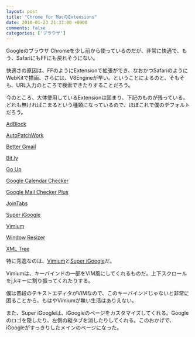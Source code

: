 ```yaml
---
layout: post
title: "Chrome for MacのExtensions"
date: 2010-01-23 21:33:00 +0900
comments: false
categories: ['ブラウザ']
---
```

Googleのブラウザ Chromeを少し前から使っているのだが、非常に快適で、もう、SafariにもFFにも戻れそうにない。

快適さの原因は、FFのようにExtensionで拡張ができ、なおかつSafariのようにWebKitで描画、さらには、V8Engineが早い。ということによるのと、そもそも、URL入力のところで検索できたりすることだろう。

今のところ、大体使用しているExtensionは固まり、下記のものが残っている。どれも無ければこまるという種類になっているので、ほぼこれで僕のデフォルトだろう。

[AdBlock][1]

[AutoPatchWork][2]

[Better Gmail][3]

[Bit.ly][4]

[Go Up][5]

[Google Calendar Checker][6]

[Google Mail Checker Plus][7]

[JoinTabs][8]

[Super iGoogle][9]

[Vimium][10]

[Window Resizer][11]

[XML Tree][12]

特に秀逸なのは、[Vimium][13]と[Super iGoogle][14]だ。

Vimiumは、キーバインドの一部をVIM風にしてくれるものだ。上下スクロールをj,kキーに割り振ってくれたりする。

僕は普段のテキストエディタがVIMなので、このキーバインドじゃないと非常に困ることから、もはやVimiumが無い生活はありえない。

また、Super iGoogleは、iGoogleのページをカスタマイズしてくれる。Googleのロゴを隠したり、左側の縦タブを消したりしてくれる。このおかげで、iGoogleがすっきりしたメインのページになった。

  [1]: https://chrome.google.com/extensions/detail/gighmmpiobklfepjocnamgkkbiglidom?hl=ja

  [2]: https://chrome.google.com/extensions/detail/aeolcjbaammbkgaiagooljfdepnjmkfd?hl=ja

  [3]: https://chrome.google.com/extensions/detail/gmfocnipihcoejdieiimhiecclokidea?hl=ja

  [4]: https://chrome.google.com/extensions/detail/iabeihobmhlgpkcgjiloemdbofjbdcic?hl=ja

  [5]: https://chrome.google.com/extensions/detail/npbnnjfgilfknnbdbolmpbpoecedkdhg?hl=ja

  [6]: https://chrome.google.com/extensions/detail/ookhcbgokankfmjafalglpofmolfopek?hl=ja

  [7]: https://chrome.google.com/extensions/detail/gffjhibehnempbkeheiccaincokdjbfe?hl=ja

  [8]: https://chrome.google.com/extensions/detail/binjiceocgbfooocmheaenmmcominbpe?hl=ja

  [9]: https://chrome.google.com/extensions/detail/ncindhlccodninkgiofmmjdidmcmllhd?hl=ja

  [10]: https://chrome.google.com/extensions/detail/dbepggeogbaibhgnhhndojpepiihcmeb?hl=ja

  [11]: https://chrome.google.com/extensions/detail/kkelicaakdanhinjdeammmilcgefonfh?hl=ja

  [12]: https://chrome.google.com/extensions/detail/gbammbheopgpmaagmckhpjbfgdfkpadb?hl=ja

  [13]: https://chrome.google.com/extensions/detail/dbepggeogbaibhgnhhndojpepiihcmeb?hl=ja

  [14]: https://chrome.google.com/extensions/detail/ncindhlccodninkgiofmmjdidmcmllhd?hl=ja